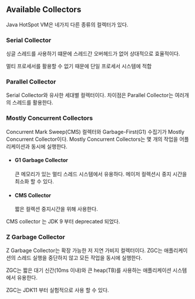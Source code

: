 ## Available Collectors

Java HotSpot VM은 네가지 다른 종류의 컬렉터가 있다.

### Serial Collector

싱글 스레드를 사용하기 떄문에 스레드간 오버헤드가 없어 상대적으로 효율적이다.

멀티 프로세서를 활용할 수 없기 때문에 단일 프로세서 시스템에 적합

### Parallel Collector

Serial Collector와 유사한 세대별 컬렉터이다. 차이점은 Parallel Collector는 여러개의 스레드를 활용한다.

### Mostly Concurrent Collectors

Concurrent Mark Sweep(CMS) 컬렉터와 Garbage-First(G1) 수집기가 Mostly Concurrent Collector이다. Mostly Concurrent Collectors는 몇 개의 작업을 어플리케이션과 동시에 실행한다.

- #### G1 Garbage Collector

  큰 메모리가 있는 멀티 스레드 시스템에서 유용하다.  메이저 컬렉션시 중지 시간을 최소화 할 수 있다.

- #### CMS Collector

  짧은 컬렉션 중지시간을 위해 사용한다. 

CMS collector 는 JDK 9 부터 deprecated 되었다.

### Z Garbage Collector

Z Garbage Collector는 확장 가능한 저 지연 가비지 컬렉터이다. ZGC는 애플리케이션의 스레드 실행을 중단하지 않고 모든 작업을 동시에 실행한다.

ZGC는 짧은 대기 신간(10ms 이내)와 큰 heap(TB)를 사용하는 애플리케이션 시스템에서 유용한다.

ZGC는 JDK11 부터 실험적으로 사용 할 수 있다.